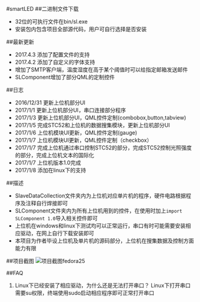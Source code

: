 #smartLED
##二进制文件下载
- 32位的可执行文件在bin/sl.exe
- 安装包内包含项目全部源代码，用户可自行选择是否安装

##最新更新
- 2017.4.3 添加了配置文件的支持
- 2017.4.2 添加了自定义的字体支持
- 增加了SMTP客户端，温度湿度在高于某个阈值时可以给指定邮箱发送邮件
- SLComponent增加了部分QML的定制控件

##日志
- 2016/12/31 更新上位机部分UI
- 2017/1/1   更新上位机部分UI，串口连接部分程序
- 2017/1/3   更新上位机部分UI，QML控件定制(combobox,button,tabview)
- 2017/1/5   完成STC52和上位机的数据搜集模块，更新上位机部分UI
- 2017/1/6   上位机模块UI更新，QML控件定制(gauge)
- 2017/1/7   上位机模块UI更新，QML控件定制（checkbox）
- 2017/1/7   完成上位机通过串口控制STC52的部分，完成STC52控制光照强度的部分，完成上位机文本的国际化
- 2017/1/7   上位机版本1.0完成
- 2017/1/8   添加在linux下的支持

##描述
- SlaveDataCollection文件夹内为上位机对应单片机的程序，硬件电路根据程序及注释自行焊接即可
- SLComponent文件夹内为所有上位机用到的控件，在使用时加上```import SLComponent 1.0```导入相关控件即可
- 上位机在windows和linux下测试均可以正常运行，串口有时可能需要安装相应驱动，在网上自行下载安装即可
- 本项目为作者毕设上位机及单片机的源码部分，上位机在搜集数据及控制方面能力有限

##项目截图
![项目截图fedora25](http://git.oschina.net/uploads/images/2017/0108/193108_a1eea984_1178850.png "在这里输入图片标题")

##FAQ
1. Linux下已经安装了相应驱动，为什么还是无法打开串口？ 
Linux下打开串口需要su权限，终端使用sudo启动相应程序即可正常打开串口